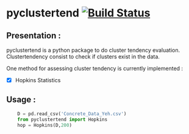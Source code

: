 # pyclustertend [![Build Status](https://travis-ci.com/lachhebo/pyclustertend.svg?branch=master)](https://travis-ci.com/lachhebo/pyclustertend)

## Presentation : 

pyclustertend is a python package to do cluster tendency evaluation. Clustertendency consist to check if clusters exist in the data.

One method for assessing cluster tendency is currently implemented  :

- [x] Hopkins Statistics 

## Usage : 

```python
    D = pd.read_csv('Concrete_Data_Yeh.csv')
    from pyclustertend import Hopkins
    hop = Hopkins(D,200)
```
